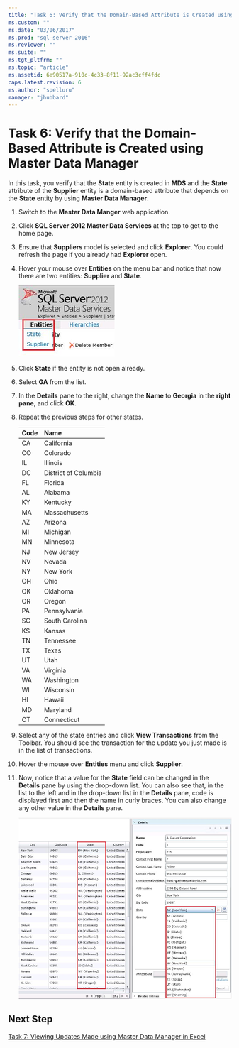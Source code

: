 ```yaml
---
title: "Task 6: Verify that the Domain-Based Attribute is Created using Master Data Manager | Microsoft Docs"
ms.custom: ""
ms.date: "03/06/2017"
ms.prod: "sql-server-2016"
ms.reviewer: ""
ms.suite: ""
ms.tgt_pltfrm: ""
ms.topic: "article"
ms.assetid: 6e90517a-910c-4c33-8f11-92ac3cff4fdc
caps.latest.revision: 6
ms.author: "spelluru"
manager: "jhubbard"
---
```

# Task 6: Verify that the Domain-Based Attribute is Created using Master Data Manager
In this task, you verify that the **State** entity is created in **MDS** and the **State** attribute of the **Supplier** entity is a domain-based attribute that depends on the **State** entity by using **Master Data Manager**.  
  
1.  Switch to the **Master Data Manger** web application.  
  
2.  Click **SQL Server 2012 Master Data Services** at the top to get to the home page.  
  
3.  Ensure that **Suppliers** model is selected and click **Explorer**. You could refresh the page if you already had **Explorer** open.  
  
4.  Hover your mouse over **Entities** on the menu bar and notice that now there are two entities: **Supplier** and **State**.  
  
    ![Entities Menu with State and Supplier](../a9notintoc/media/et-verifythatthedbaiscreatedusingmdm-01.jpg "Entities Menu with State and Supplier")  
  
5.  Click **State** if the entity is not open already.  
  
6.  Select **GA** from the list.  
  
7.  In the **Details** pane to the right, change the **Name** to **Georgia** in the **right pane**, and click **OK**.  
  
8.  Repeat the previous steps for other states.  
  
    |Code|Name|  
    |--------|--------|  
    |CA|California|  
    |CO|Colorado|  
    |IL|Illinois|  
    |DC|District of Columbia|  
    |FL|Florida|  
    |AL|Alabama|  
    |KY|Kentucky|  
    |MA|Massachusetts|  
    |AZ|Arizona|  
    |MI|Michigan|  
    |MN|Minnesota|  
    |NJ|New Jersey|  
    |NV|Nevada|  
    |NY|New York|  
    |OH|Ohio|  
    |OK|Oklahoma|  
    |OR|Oregon|  
    |PA|Pennsylvania|  
    |SC|South Carolina|  
    |KS|Kansas|  
    |TN|Tennessee|  
    |TX|Texas|  
    |UT|Utah|  
    |VA|Virginia|  
    |WA|Washington|  
    |WI|Wisconsin|  
    |HI|Hawaii|  
    |MD|Maryland|  
    |CT|Connecticut|  
  
9. Select any of the state entries and click **View Transactions** from the Toolbar. You should see the transaction for the update you just made is in the list of transactions.  
  
10. Hover the mouse over **Entities** menu and click **Supplier**.  
  
11. Now, notice that a value for the **State** field can be changed in the **Details** pane by using the drop-down list. You can also see that, in the list to the left and in the drop-down list in the **Details** pane, code is displayed first and then the name in curly braces. You can also change any other value in the **Details** pane.  
  
    ![State Attribute with Updated Code and Names](../a9notintoc/media/et-verifythatthedbaiscreatedusingmdm-02.jpg "State Attribute with Updated Code and Names")  
  
## Next Step  
[Task 7: Viewing Updates Made using Master Data Manager in Excel](../a9notintoc/task-7-viewing-updates-made-using-master-data-manager-in-excel.md)  
  
